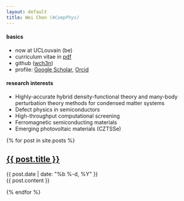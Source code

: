 ```yaml
---
layout: default
title: Wei Chen (#CompPhys)
---
```


#### basics
* now at UCLouvain (be)
* curriculum vitae in [pdf](cv.pdf)
* github ([wch3n](http://github.com/wch3n))
* profile: 
  [Google Scholar](https://scholar.google.com/citations?user=ouy6ESIAAAAJa),
  [Orcid](http://orcid.org/0000-0002-7496-0341)

#### research interests
- Highly-accurate hybrid density-functional theory 
  and many-body perturbation theory methods for condensed matter systems
- Defect physics in semiconductors
- High-throughput computational screening 
- Ferromagnetic semiconducting materials 
- Emerging photovoltaic materials (CZTSSe)

{% for post in site.posts %}

<article class='post'>
  <h1 class='post-title'>
    <a href="{{ site.path }}{{ post.url }}">
      {{ post.title }}
    </a>
  </h1>
  <div class="post-date">{{ post.date | date: "%b %-d, %Y" }}</div>
  {{ post.content }}
</article>

{% endfor %}

